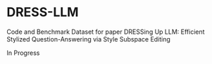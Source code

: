 # DRESS-LLM
Code and Benchmark Dataset for paper DRESSing Up LLM: Efficient Stylized Question-Answering via Style Subspace Editing

In Progress
